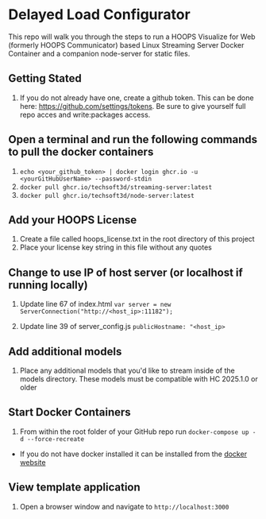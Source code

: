 # Delayed Load Configurator
This repo will walk you through the steps to run a HOOPS Visualize for Web (formerly HOOPS Communicator) based Linux Streaming Server Docker Container and a companion node-server for static files. 

## Getting Stated 
1. If you do not already have one, create a github token. This can be done here: https://github.com/settings/tokens. Be sure to give yourself full repo acces and write:packages access. 

## Open a terminal and run the following commands to pull the docker containers
1. ```echo <your_github_token> | docker login ghcr.io -u <yourGitHubUserName> --password-stdin```
2. ```docker pull ghcr.io/techsoft3d/streaming-server:latest```
3. ```docker pull ghcr.io/techsoft3d/node-server:latest```

## Add your HOOPS License 
1. Create a file called hoops_license.txt in the root directory of this project
2. Place your license key string in this file without any quotes

## Change to use IP of host server (or localhost if running locally)  
1. Update line 67 of index.html ```var server = new ServerConnection("http://<host_ip>:11182");```

2. Update line 39 of server_config.js ```publicHostname: "<host_ip>```

## Add additional models
1. Place any additional models that you'd like to stream inside of the models directory. These models must be compatible with HC 2025.1.0 or older

## Start Docker Containers
1. From within the root folder of your GitHub repo run ```docker-compose up -d --force-recreate```
* If you do not have docker installed it can be installed from the [docker website](https://www.docker.com/get-started/)

## View template application
1. Open a browser window and navigate to ```http://localhost:3000``` 
               
